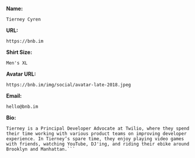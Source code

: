 **Name:**
```
Tierney Cyren
```

**URL:**
```
https://bnb.im
```

**Shirt Size:**
```
Men's XL
```

**Avatar URL:**
```
https://bnb.im/img/social/avatar-late-2018.jpeg
```

**Email:**
```
hello@bnb.im
```

**Bio:**
```
Tierney is a Principal Developer Advocate at Twilio, where they spend their time working with various product teams on improving developer experience. In Tierney’s spare time, they enjoy playing video games with friends, watching YouTube, DJ'ing, and riding their ebike around Brooklyn and Manhattan.```
